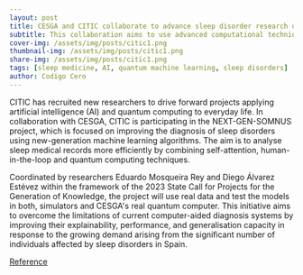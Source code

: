 ```yaml
---
layout: post
title: CESGA and CITIC collaborate to advance sleep disorder research using AI and quantum computing
subtitle: This collaboration aims to use advanced computational techniques to identify and analyse patterns related to sleep disorders.
cover-img: /assets/img/posts/citic1.png
thumbnail-img: /assets/img/posts/citic1.png
share-img: /assets/img/posts/citic1.png
tags: [sleep medicine, AI, quantum machine learning, sleep disorders]
author: Codigo Cero
---
```


CITIC has recruited new researchers to drive forward projects applying artificial intelligence (AI) and quantum computing to everyday life. In collaboration with CESGA, CITIC is participating in the NEXT-GEN-SOMNUS project, which is focused on improving the diagnosis of sleep disorders using new-generation machine learning algorithms. The aim is to analyse sleep medical records more efficiently by combining self-attention, human-in-the-loop and quantum computing techniques.

Coordinated by researchers Eduardo Mosqueira Rey and Diego Álvarez Estévez within the framework of the 2023 State Call for Projects for the Generation of Knowledge, the project will use real data and test the models in both, simulators and CESGA's real quantum computer. This initiative aims to overcome the limitations of current computer-aided diagnosis systems by improving their explainability, performance, and generalisation capacity in response to the growing demand arising from the significant number of individuals affected by sleep disorders in Spain.

<a href="https://codigocero.com/O-CESGA-xunta-forzas-co-CITIC-para-combater-con-IA-e-computacion-cuantica-os">Reference</a>  



